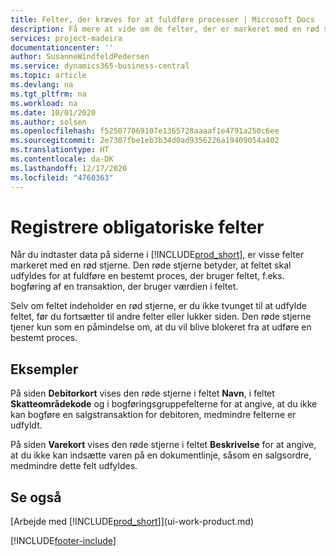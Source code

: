 ```yaml
---
title: Felter, der kræves for at fuldføre processer | Microsoft Docs
description: Få mere at vide om de felter, der er markeret med en rød stjerne, som angiver, at de er obligatoriske og skal udfyldes for at udføre en proces.
services: project-madeira
documentationcenter: ''
author: SusanneWindfeldPedersen
ms.service: dynamics365-business-central
ms.topic: article
ms.devlang: na
ms.tgt_pltfrm: na
ms.workload: na
ms.date: 10/01/2020
ms.author: solsen
ms.openlocfilehash: f525077069107e1365728aaaaf1e4791a250c6ee
ms.sourcegitcommit: 2e7307fbe1eb3b34d0ad9356226a19409054a402
ms.translationtype: HT
ms.contentlocale: da-DK
ms.lasthandoff: 12/17/2020
ms.locfileid: "4760363"
---
```

# <a name="detecting-mandatory-fields"></a>Registrere obligatoriske felter
Når du indtaster data på siderne i [!INCLUDE[prod_short](includes/prod_short.md)], er visse felter markeret med en rød stjerne. Den røde stjerne betyder, at feltet skal udfyldes for at fuldføre en bestemt proces, der bruger feltet, f.eks. bogføring af en transaktion, der bruger værdien i feltet.

Selv om feltet indeholder en rød stjerne, er du ikke tvunget til at udfylde feltet, før du fortsætter til andre felter eller lukker siden. Den røde stjerne tjener kun som en påmindelse om, at du vil blive blokeret fra at udføre en bestemt proces.

## <a name="examples"></a>Eksempler
På siden **Debitorkort** vises den røde stjerne i feltet **Navn**, i feltet **Skatteområdekode** og i bogføringsgruppefelterne for at angive, at du ikke kan bogføre en salgstransaktion for debitoren, medmindre felterne er udfyldt.

På siden **Varekort** vises den røde stjerne i feltet **Beskrivelse** for at angive, at du ikke kan indsætte varen på en dokumentlinje, såsom en salgsordre, medmindre dette felt udfyldes.

## <a name="see-also"></a>Se også
[Arbejde med [!INCLUDE[prod_short](includes/prod_short.md)]](ui-work-product.md)


[!INCLUDE[footer-include](includes/footer-banner.md)]